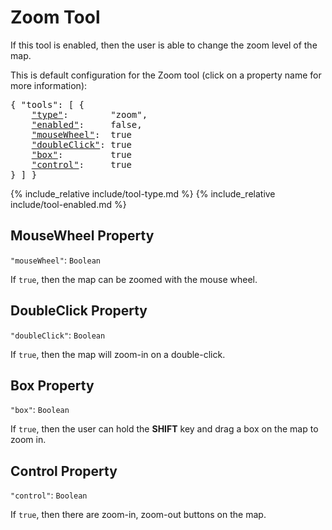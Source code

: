 # Zoom Tool

If this tool is enabled, then the user is able to change the zoom level of the map.

This is default configuration for the Zoom tool (click on a property name for more information):
<pre>
{ "tools": [ {
    <a href="#type-property"        >"type"</a>:        "zoom",
    <a href="#enabled-property"     >"enabled"</a>:     false,
    <a href="#mousewheel-property"  >"mouseWheel"</a>:  true
    <a href="#doubleclick-property" >"doubleClick"</a>: true
    <a href="#box-property"         >"box"</a>:         true
    <a href="#control-property"     >"control"</a>:     true
} ] }
</pre>

{% include_relative include/tool-type.md %}
{% include_relative include/tool-enabled.md %}

## MouseWheel Property
`"mouseWheel"`: `Boolean`

If `true`, then the map can be zoomed with the mouse wheel.


## DoubleClick Property
`"doubleClick"`: `Boolean`

If `true`, then the map will zoom-in on a double-click.


## Box Property
`"box"`: `Boolean`

If `true`, then the user can hold the **SHIFT** key and drag a box on the map to zoom in.


## Control Property
`"control"`: `Boolean`

If `true`, then there are zoom-in, zoom-out buttons on the map.


